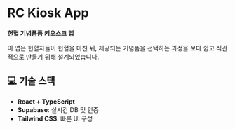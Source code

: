 # RC Kiosk App

**헌혈 기념품품 키오스크 앱**

이 앱은 헌혈자들이 헌혈을 마친 뒤, 제공되는 기념품을 선택하는 과정을 보다 쉽고 직관적으로 만들기 위해 설계되었습니다.

## 💻 기술 스택

- **React + TypeScript**
- **Supabase**: 실시간 DB 및 인증
- **Tailwind CSS**: 빠른 UI 구성
